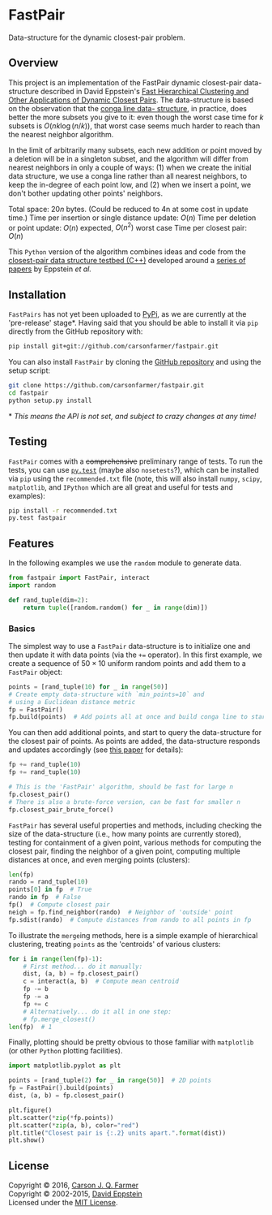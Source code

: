 # FastPair

Data-structure for the dynamic closest-pair problem.

## Overview

This project is an implementation of the FastPair dynamic closest-pair
data-structure described in David Eppstein's [Fast Hierarchical Clustering
and Other Applications of Dynamic Closest Pairs](http://dl.acm.org/citation.cfm?id=351829).
The data-structure is based on the observation that the [conga line data-
structure](https://www.ics.uci.edu/~eppstein/projects/pairs/Methods/), in
practice, does better the more subsets you give to it: even
though the worst case time for $k$ subsets is $O(nk\log{(n/k)})$, that worst
case seems much harder to reach than the nearest neighbor algorithm.

In the limit of arbitrarily many subsets, each new addition or point moved
by a deletion will be in a singleton subset, and the algorithm will
differ from nearest neighbors in only a couple of ways: (1) when we
create the initial data structure, we use a conga line rather than
all nearest neighbors, to keep the in-degree of each point low, and
(2) when we insert a point, we don't bother updating other points' neighbors.

Total space: $20n$ bytes. (Could be reduced to 4n at some cost in update time.)
Time per insertion or single distance update: $O(n)$
Time per deletion or point update: $O(n)$ expected, $O(n^2)$ worst case
Time per closest pair: $O(n)$

This `Python` version of the algorithm combines ideas and code from the
[closest-pair data structure testbed
(C++)](https://www.ics.uci.edu/~eppstein/projects/pairs/Source/testbed/)
developed around a
[series of papers](https://www.ics.uci.edu/~eppstein/projects/pairs/Papers/)
by Eppstein *et al.*

## Installation

`FastPairs` has not yet been uploaded to [PyPi](https://pypi.python.org/pypi),
as we are currently at the 'pre-release' stage\*. Having said that you should be
able to install it via `pip` directly from the GitHub repository with:

```bash
pip install git+git://github.com/carsonfarmer/fastpair.git
```

You can also install `FastPair` by cloning the
[GitHub repository](https://github.com/carsonfarmer/fastpair) and using the
setup script:

```bash
git clone https://github.com/carsonfarmer/fastpair.git
cd fastpair
python setup.py install
```

\* *This means the API is not set, and subject to crazy changes at any time!*

## Testing

`FastPair` comes with a <del>comprehensive</del> preliminary range
of tests. To run the tests, you can use [`py.test`](http://pytest.org/latest/)
(maybe also `nosetests`?), which can be installed via `pip` using the
`recommended.txt` file (note, this will also install `numpy`, `scipy`,
`matplotlib`, and `IPython` which are all great and useful for
tests and examples):

```bash
pip install -r recommended.txt
py.test fastpair
```

## Features

In the following examples we use the `random` module to generate data.

```python
from fastpair import FastPair, interact
import random

def rand_tuple(dim=2):
    return tuple([random.random() for _ in range(dim)])
```

### Basics

The simplest way to use a `FastPair` data-structure is to initialize one
and then update it with data points (via the `+=` operator). In this first example, we create a sequence of $50 \times 10$ uniform random points and
add them to a `FastPair` object:

```python
points = [rand_tuple(10) for _ in range(50)]
# Create empty data-structure with `min_points=10` and
# using a Euclidean distance metric
fp = FastPair()
fp.build(points)  # Add points all at once and build conga line to start
```

You can then add additional points, and start to query the data-structure for
the closest pair of points. As points are added, the data-structure responds
and updates accordingly
(see [this paper](http://dl.acm.org/citation.cfm?id=351829) for details):

```python
fp += rand_tuple(10)
fp += rand_tuple(10)

# This is the 'FastPair' algorithm, should be fast for large n
fp.closest_pair()
# There is also a brute-force version, can be fast for smaller n
fp.closest_pair_brute_force()
```

`FastPair` has several useful properties and methods, including checking the
size of the data-structure (i.e., how many points are currently stored),
testing for containment of a given point, various methods for computing the
closest pair, finding the neighbor of a given point, computing multiple
distances at once, and even merging points (clusters):

```python
len(fp)
rando = rand_tuple(10)
points[0] in fp  # True
rando in fp  # False
fp()  # Compute closest pair
neigh = fp.find_neighbor(rando)  # Neighbor of 'outside' point
fp.sdist(rando)  # Compute distances from rando to all points in fp
```

To illustrate the `merge`ing methods, here is a simple example of hierarchical
clustering, treating `points` as the 'centroids' of various clusters:

```python
for i in range(len(fp)-1):
    # First method... do it manually:
    dist, (a, b) = fp.closest_pair()
    c = interact(a, b)  # Compute mean centroid
    fp -= b
    fp -= a
    fp += c
    # Alternatively... do it all in one step:
    # fp.merge_closest()
len(fp)  # 1
```

Finally, plotting should be pretty obvious to those familiar with `matplotlib`
(or other `Python` plotting facilities).

```python
import matplotlib.pyplot as plt

points = [rand_tuple(2) for _ in range(50)]  # 2D points
fp = FastPair().build(points)
dist, (a, b) = fp.closest_pair()

plt.figure()
plt.scatter(*zip(*fp.points))
plt.scatter(*zip(a, b), color="red")
plt.title("Closest pair is {:.2} units apart.".format(dist))
plt.show()
```

## License

Copyright © 2016, [Carson J. Q. Farmer](http://carsonfarmer.com/)  
Copyright © 2002-2015, [David Eppstein](https://www.ics.uci.edu/~eppstein/)  
Licensed under the [MIT License](http://opensource.org/licenses/MIT).  

